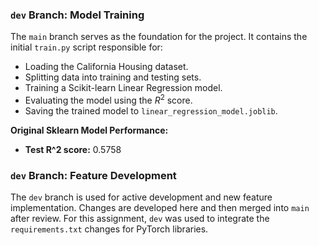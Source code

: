 ### `dev` Branch: Model Training

The `main` branch serves as the foundation for the project. It contains the initial `train.py` script responsible for:
* Loading the California Housing dataset.
* Splitting data into training and testing sets.
* Training a Scikit-learn Linear Regression model.
* Evaluating the model using the $R^2$ score.
* Saving the trained model to `linear_regression_model.joblib`.

**Original Sklearn Model Performance:**
* **Test R^2 score:** 0.5758

### `dev` Branch: Feature Development

The `dev` branch is used for active development and new feature implementation. Changes are developed here and then merged into `main` after review. For this assignment, `dev` was used to integrate the `requirements.txt` changes for PyTorch libraries.
